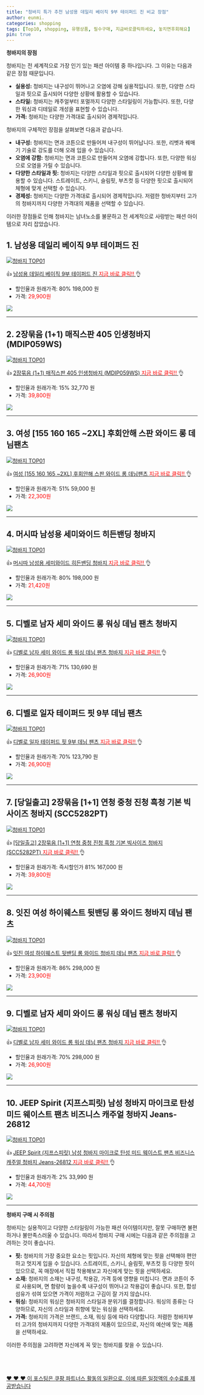 ```yaml
---
title: "청바지 특가 추천 남성용 데일리 베이직 9부 테이퍼드 진 비교 장점"
author: eunmi.
categories: shopping
tags: [Top10, shopping, 유행상품, 필수구매, 지금바로클릭하세요, 놓치면후회해요]
pin: true
---
```

**청바지의 장점**

청바지는 전 세계적으로 가장 인기 있는 패션 아이템 중 하나입니다. 그 이유는 다음과 같은 장점 때문입니다.

* **실용성:** 청바지는 내구성이 뛰어나고 오염에 강해 실용적입니다. 또한, 다양한 스타일과 핏으로 출시되어 다양한 상황에 활용할 수 있습니다.
* **스타일:** 청바지는 캐주얼부터 포멀까지 다양한 스타일링이 가능합니다. 또한, 다양한 워싱과 디테일로 개성을 표현할 수 있습니다.
* **가격:** 청바지는 다양한 가격대로 출시되어 경제적입니다.

청바지의 구체적인 장점을 살펴보면 다음과 같습니다.

* **내구성:** 청바지는 면과 코튼으로 만들어져 내구성이 뛰어납니다. 또한, 리벳과 꿰매기 기술로 강도를 더해 오래 입을 수 있습니다.
* **오염에 강함:** 청바지는 면과 코튼으로 만들어져 오염에 강합니다. 또한, 다양한 워싱으로 오염을 가릴 수 있습니다.
* **다양한 스타일과 핏:** 청바지는 다양한 스타일과 핏으로 출시되어 다양한 상황에 활용할 수 있습니다. 스트레이트, 스키니, 슬림핏, 부츠컷 등 다양한 핏으로 출시되어 체형에 맞게 선택할 수 있습니다.
* **경제성:** 청바지는 다양한 가격대로 출시되어 경제적입니다. 저렴한 청바지부터 고가의 청바지까지 다양한 가격대의 제품을 선택할 수 있습니다.

이러한 장점들로 인해 청바지는 남녀노소를 불문하고 전 세계적으로 사랑받는 패션 아이템으로 자리 잡았습니다.

   

## 1. 남성용 데일리 베이직 9부 테이퍼드 진

[![청바지 TOP01](https://thumbnail7.coupangcdn.com/thumbnails/remote/230x230ex/image/vendor_inventory/697a/f8660db5461caec48217bfeca3d9a5434c90307b6d62cf8d9d5b5d38aa9a.jpg)](https://link.coupang.com/re/AFFSDP?lptag=AF3617701&subid=GithubCoopas&pageKey=6497917218&traceid=V0-153&itemId=14293212463&vendorItemId=81538287733)


👍 [남성용 데일리 베이직 9부 테이퍼드 진 <font color=red> 지금 바로 클릭!! </font> ](https://link.coupang.com/re/AFFSDP?lptag=AF3617701&subid=GithubCoopas&pageKey=6497917218&traceid=V0-153&itemId=14293212463&vendorItemId=81538287733) 👌 


- 할인율과 원래가격: 80%  198,000   원
- 가격: <span style='color:red'>29,900원</span>

[![](/discount_price.png)](https://link.coupang.com/re/AFFSDP?lptag=AF3617701&subid=GithubCoopas&pageKey=6497917218&traceid=V0-153&itemId=14293212463&vendorItemId=81538287733)

---


   

## 2. 2장묶음 (1+1) 매직스판 405 인생청바지 (MDIP059WS)

[![청바지 TOP01](https://thumbnail8.coupangcdn.com/thumbnails/remote/230x230ex/image/vendor_inventory/acab/51b21f208f45666691ef01ba4dcfbd4a58e219ace0c0c38d16fa5af958cc.jpg)](https://link.coupang.com/re/AFFSDP?lptag=AF3617701&subid=GithubCoopas&pageKey=6382843249&traceid=V0-153&itemId=13569374473&vendorItemId=86556447860)


👍 [2장묶음 (1+1) 매직스판 405 인생청바지 (MDIP059WS) <font color=red> 지금 바로 클릭!! </font> ](https://link.coupang.com/re/AFFSDP?lptag=AF3617701&subid=GithubCoopas&pageKey=6382843249&traceid=V0-153&itemId=13569374473&vendorItemId=86556447860) 👌 


- 할인율과 원래가격: 15%  32,770   원
- 가격: <span style='color:red'>39,800원</span>

[![](/discount_price.png)](https://link.coupang.com/re/AFFSDP?lptag=AF3617701&subid=GithubCoopas&pageKey=6382843249&traceid=V0-153&itemId=13569374473&vendorItemId=86556447860)

---


   

## 3. 여성 [155 160 165 ~2XL] 후회안해 스판 와이드 롱 데님팬츠

[![청바지 TOP01](https://thumbnail8.coupangcdn.com/thumbnails/remote/230x230ex/image/vendor_inventory/c4e1/838f468f34cdb89061507350189272bc2eb4e1d6c3df334bc40773e3a91b.jpg)](https://link.coupang.com/re/AFFSDP?lptag=AF3617701&subid=GithubCoopas&pageKey=6516291895&traceid=V0-153&itemId=14559730742&vendorItemId=81660671383)


👍 [여성 [155 160 165 ~2XL] 후회안해 스판 와이드 롱 데님팬츠 <font color=red> 지금 바로 클릭!! </font> ](https://link.coupang.com/re/AFFSDP?lptag=AF3617701&subid=GithubCoopas&pageKey=6516291895&traceid=V0-153&itemId=14559730742&vendorItemId=81660671383) 👌 


- 할인율과 원래가격: 51%  59,000   원
- 가격: <span style='color:red'>22,300원</span>

[![](/discount_price.png)](https://link.coupang.com/re/AFFSDP?lptag=AF3617701&subid=GithubCoopas&pageKey=6516291895&traceid=V0-153&itemId=14559730742&vendorItemId=81660671383)

---


   

## 4. 머시따 남성용 세미와이드 히든밴딩 청바지

[![청바지 TOP01](https://thumbnail9.coupangcdn.com/thumbnails/remote/230x230ex/image/rs_quotation_api/0liipmfp/49c906c16a3c4ac191f3ce346ba9ca35.jpg)](https://link.coupang.com/re/AFFSDP?lptag=AF3617701&subid=GithubCoopas&pageKey=6157829518&traceid=V0-153&itemId=11930439413&vendorItemId=79203200856)


👍 [머시따 남성용 세미와이드 히든밴딩 청바지 <font color=red> 지금 바로 클릭!! </font> ](https://link.coupang.com/re/AFFSDP?lptag=AF3617701&subid=GithubCoopas&pageKey=6157829518&traceid=V0-153&itemId=11930439413&vendorItemId=79203200856) 👌 


- 할인율과 원래가격: 80%  198,000   원
- 가격: <span style='color:red'>21,420원</span>

[![](/discount_price.png)](https://link.coupang.com/re/AFFSDP?lptag=AF3617701&subid=GithubCoopas&pageKey=6157829518&traceid=V0-153&itemId=11930439413&vendorItemId=79203200856)

---


   

## 5. 디벨로 남자 세미 와이드 롱 워싱 데님 팬츠 청바지

[![청바지 TOP01](https://thumbnail9.coupangcdn.com/thumbnails/remote/230x230ex/image/vendor_inventory/ceed/2eef4291873ecb02e1af3f388964bd5bd8cf5ce7e417624984e7cd83bd76.jpg)](https://link.coupang.com/re/AFFSDP?lptag=AF3617701&subid=GithubCoopas&pageKey=7544198605&traceid=V0-153&itemId=19839251309&vendorItemId=86940819543)


👍 [디벨로 남자 세미 와이드 롱 워싱 데님 팬츠 청바지 <font color=red> 지금 바로 클릭!! </font> ](https://link.coupang.com/re/AFFSDP?lptag=AF3617701&subid=GithubCoopas&pageKey=7544198605&traceid=V0-153&itemId=19839251309&vendorItemId=86940819543) 👌 


- 할인율과 원래가격: 71%  130,690   원
- 가격: <span style='color:red'>26,900원</span>

[![](/discount_price.png)](https://link.coupang.com/re/AFFSDP?lptag=AF3617701&subid=GithubCoopas&pageKey=7544198605&traceid=V0-153&itemId=19839251309&vendorItemId=86940819543)

---


   

## 6. 디벨로 일자 테이퍼드 핏 9부 데님 팬츠

[![청바지 TOP01](https://thumbnail8.coupangcdn.com/thumbnails/remote/230x230ex/image/vendor_inventory/6296/f1a0163840abc51be440093da31770a6a1e4a375ee125ab2c40dbcea2b86.jpg)](https://link.coupang.com/re/AFFSDP?lptag=AF3617701&subid=GithubCoopas&pageKey=7544169087&traceid=V0-153&itemId=19839119070&vendorItemId=86940691577)


👍 [디벨로 일자 테이퍼드 핏 9부 데님 팬츠 <font color=red> 지금 바로 클릭!! </font> ](https://link.coupang.com/re/AFFSDP?lptag=AF3617701&subid=GithubCoopas&pageKey=7544169087&traceid=V0-153&itemId=19839119070&vendorItemId=86940691577) 👌 


- 할인율과 원래가격: 70%  123,790   원
- 가격: <span style='color:red'>26,900원</span>

[![](/discount_price.png)](https://link.coupang.com/re/AFFSDP?lptag=AF3617701&subid=GithubCoopas&pageKey=7544169087&traceid=V0-153&itemId=19839119070&vendorItemId=86940691577)

---


   

## 7. [당일출고] 2장묶음 [1+1] 연청 중청 진청 흑청 기본 빅사이즈 청바지 (SCC5282PT)

[![청바지 TOP01](https://thumbnail10.coupangcdn.com/thumbnails/remote/230x230ex/image/vendor_inventory/3590/66ad63c6fb59b3ac1f0ffa2ec75371d83c456334d8d5245d129b634d725d.jpg)](https://link.coupang.com/re/AFFSDP?lptag=AF3617701&subid=GithubCoopas&pageKey=6427435577&traceid=V0-153&itemId=13855703754&vendorItemId=81105706646)


👍 [[당일출고] 2장묶음 [1+1] 연청 중청 진청 흑청 기본 빅사이즈 청바지 (SCC5282PT) <font color=red> 지금 바로 클릭!! </font> ](https://link.coupang.com/re/AFFSDP?lptag=AF3617701&subid=GithubCoopas&pageKey=6427435577&traceid=V0-153&itemId=13855703754&vendorItemId=81105706646) 👌 


- 할인율과 원래가격: 즉시할인가 81%  167,000   원
- 가격: <span style='color:red'>39,800원</span>

[![](/discount_price.png)](https://link.coupang.com/re/AFFSDP?lptag=AF3617701&subid=GithubCoopas&pageKey=6427435577&traceid=V0-153&itemId=13855703754&vendorItemId=81105706646)

---


   

## 8. 잇진 여성 하이웨스트 뒷밴딩 롱 와이드 청바지 데님 팬츠

[![청바지 TOP01](https://thumbnail9.coupangcdn.com/thumbnails/remote/230x230ex/image/vendor_inventory/a972/4e5c4e443ba00df99355d75414dc7ad3381a1bd58a3c1eea1339e1d68635.jpg)](https://link.coupang.com/re/AFFSDP?lptag=AF3617701&subid=GithubCoopas&pageKey=5201223034&traceid=V0-153&itemId=14044122782&vendorItemId=81294511921)


👍 [잇진 여성 하이웨스트 뒷밴딩 롱 와이드 청바지 데님 팬츠 <font color=red> 지금 바로 클릭!! </font> ](https://link.coupang.com/re/AFFSDP?lptag=AF3617701&subid=GithubCoopas&pageKey=5201223034&traceid=V0-153&itemId=14044122782&vendorItemId=81294511921) 👌 


- 할인율과 원래가격: 86%  298,000   원
- 가격: <span style='color:red'>23,900원</span>

[![](/discount_price.png)](https://link.coupang.com/re/AFFSDP?lptag=AF3617701&subid=GithubCoopas&pageKey=5201223034&traceid=V0-153&itemId=14044122782&vendorItemId=81294511921)

---


   

## 9. 디벨로 남자 세미 와이드 롱 워싱 데님 팬츠 청바지

[![청바지 TOP01](https://thumbnail9.coupangcdn.com/thumbnails/remote/230x230ex/image/vendor_inventory/1dbd/ccb2a3239ec883b3cb051460fe800898857ea0c658dfc0b379752a90d054.jpg)](https://link.coupang.com/re/AFFSDP?lptag=AF3617701&subid=GithubCoopas&pageKey=7544198605&traceid=V0-153&itemId=19839251324&vendorItemId=86940819594)


👍 [디벨로 남자 세미 와이드 롱 워싱 데님 팬츠 청바지 <font color=red> 지금 바로 클릭!! </font> ](https://link.coupang.com/re/AFFSDP?lptag=AF3617701&subid=GithubCoopas&pageKey=7544198605&traceid=V0-153&itemId=19839251324&vendorItemId=86940819594) 👌 


- 할인율과 원래가격: 70%  298,000   원
- 가격: <span style='color:red'>26,900원</span>

[![](/discount_price.png)](https://link.coupang.com/re/AFFSDP?lptag=AF3617701&subid=GithubCoopas&pageKey=7544198605&traceid=V0-153&itemId=19839251324&vendorItemId=86940819594)

---


   

## 10. JEEP Spirit (지프스피릿) 남성 청바지 마이크로 탄성 미드 웨이스트 팬츠 비즈니스 캐주얼 청바지 Jeans-26812

[![청바지 TOP01](https://thumbnail10.coupangcdn.com/thumbnails/remote/230x230ex/image/vendor_inventory/5cca/e7c792c250d6e3c841e763e5ae064045e23760200e5c6a79e63ef50b8e2f.jpg)](https://link.coupang.com/re/AFFSDP?lptag=AF3617701&subid=GithubCoopas&pageKey=7214241068&traceid=V0-153&itemId=18265345763&vendorItemId=85411739391)


👍 [JEEP Spirit (지프스피릿) 남성 청바지 마이크로 탄성 미드 웨이스트 팬츠 비즈니스 캐주얼 청바지 Jeans-26812 <font color=red> 지금 바로 클릭!! </font> ](https://link.coupang.com/re/AFFSDP?lptag=AF3617701&subid=GithubCoopas&pageKey=7214241068&traceid=V0-153&itemId=18265345763&vendorItemId=85411739391) 👌 


- 할인율과 원래가격: 2%  33,990   원
- 가격: <span style='color:red'>44,700원</span>

[![](/discount_price.png)](https://link.coupang.com/re/AFFSDP?lptag=AF3617701&subid=GithubCoopas&pageKey=7214241068&traceid=V0-153&itemId=18265345763&vendorItemId=85411739391)

---
**청바지 구매 시 주의점**

청바지는 실용적이고 다양한 스타일링이 가능한 패션 아이템이지만, 잘못 구매하면 불편하거나 불만족스러울 수 있습니다. 따라서 청바지 구매 시에는 다음과 같은 주의점을 고려하는 것이 좋습니다.

* **핏:** 청바지의 가장 중요한 요소는 핏입니다. 자신의 체형에 맞는 핏을 선택해야 편안하고 멋지게 입을 수 있습니다. 스트레이트, 스키니, 슬림핏, 부츠컷 등 다양한 핏이 있으므로, 꼭 매장에서 직접 착용해보고 자신에게 맞는 핏을 선택하세요.
* **소재:** 청바지의 소재는 내구성, 착용감, 가격 등에 영향을 미칩니다. 면과 코튼이 주로 사용되며, 면 함량이 높을수록 내구성이 뛰어나고 착용감이 좋습니다. 또한, 합성섬유가 섞여 있으면 가격이 저렴하고 구김이 잘 가지 않습니다.
* **워싱:** 청바지의 워싱은 청바지의 스타일과 분위기를 결정합니다. 워싱의 종류는 다양하므로, 자신의 스타일과 취향에 맞는 워싱을 선택하세요.
* **가격:** 청바지의 가격은 브랜드, 소재, 워싱 등에 따라 다양합니다. 저렴한 청바지부터 고가의 청바지까지 다양한 가격대의 제품이 있으므로, 자신의 예산에 맞는 제품을 선택하세요.

이러한 주의점을 고려하면 자신에게 꼭 맞는 청바지를 찾을 수 있습니다.<br><br><br><br><br> [ ❤ ❤ ❤ 이 포스팅은 쿠팡 파트너스 활동의 일환으로, 이에 따른 일정액의 수수료를 제공받습니다](https://link.coupang.com/a/bcEFyh)